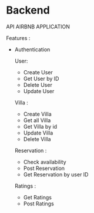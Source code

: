 # Backend

API AIRBNB APPLICATION

Features :
- Authentication

  User: 
    - Create User
    - Get User by ID
    - Delete User
    - Update User
  
  Villa :
    - Create Villa
    - Get all Villa
    - Get Villa by id
    - Update Villa
    - Delete Villa
   
   Reservation :
    - Check availability
    - Post Reservation
    - Get Reservation by user ID
   
   Ratings :
    - Get Ratings
    - Post Ratings

